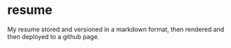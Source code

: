 # resume
My resume stored and versioned in a markdown format, then rendered and then deployed to a github page.
